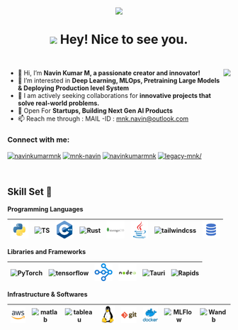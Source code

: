 <!---
NavinKumarMNK/NavinKumarMNK is a ✨ special ✨ repository because its `README.md` (this file) appears on your GitHub profile.
You can click the Preview link to take a look at your changes.
--->

<div align=center>
<img align=center src="https://ik.imagekit.io/mnk/main-removebg-preview.png?updatedAt=1683444993946">
</div>


<h1 align=center><img src="https://emojis.slackmojis.com/emojis/images/1531849430/4246/blob-sunglasses.gif?1531849430" width="30"/> Hey! Nice to see you.</h1>
<br>
<div class="row">
	
 <div >
  <img align="right" src="https://user-images.githubusercontent.com/70720874/232609450-7541eaf4-1cbf-4d75-a215-0c28c0e695ec.png" height="300" data-canonical-src="https://media.giphy.com/media/dWesBcTLavkZuG35MI/giphy.gif" style="max-width: %; display: inline-block;" data-target="animated-image.originalImage">


- 👋 Hi, I’m **Navin Kumar M, a passionate creator and innovator!** <br>
- 💞️ I’m interested in **Deep Learning, MLOps, Pretraining Large Models & Deploying Production level System**
- 🌱 I am actively seeking collaborations for **innovative projects that solve real-world problems.**<br>
- 👀 Open For **Startups, Building Next Gen AI Products** <br>
- 📫 Reach me through : MAIL -ID : mnk.navin@outlook.com <br>
  </div>

<h3 align="left">Connect with me:</h3>
<p align="left">
<a href="https://twitter.com/navinkumarmnk" target="blank"><img align="center" src="https://raw.githubusercontent.com/rahuldkjain/github-profile-readme-generator/master/src/images/icons/Social/twitter.svg" alt="navinkumarmnk" height="30" width="40" /></a>
<a href="https://linkedin.com/in/mnk-navin" target="blank"><img align="center" src="https://raw.githubusercontent.com/rahuldkjain/github-profile-readme-generator/master/src/images/icons/Social/linked-in-alt.svg" alt="mnk-navin" height="30" width="40" /></a>
<a href="https://kaggle.com/navinkumarmnk" target="blank"><img align="center" src="https://raw.githubusercontent.com/rahuldkjain/github-profile-readme-generator/master/src/images/icons/Social/kaggle.svg" alt="navinkumarmnk" height="30" width="40" /></a>
<a href="https://www.leetcode.com/legacy-mnk/" target="blank"><img align="center" src="https://raw.githubusercontent.com/rahuldkjain/github-profile-readme-generator/master/src/images/icons/Social/leet-code.svg" alt="legacy-mnk/" height="30" width="40" /></a>
</p>

</div>
</div>

<br>

## Skill Set :muscle:

**Programming Languages**

<img title="Python" alt="Python" width="40px" src="https://raw.githubusercontent.com/github/explore/master/topics/python/python.png" />|<img alt="TS" title="TypeScript" width="40px" src="https://raw.githubusercontent.com/gilbarbara/logos/c3bbf0e707fa9d7940c2c7b84ac72fa954a444c9/logos/typescript-icon.svg">|<img alt="C++" title="C++" width="40px" src="https://raw.githubusercontent.com/devicons/devicon/master/icons/cplusplus/cplusplus-original.svg">|<img title="Rust" alt="Rust" width="40px" src="https://raw.githubusercontent.com/gilbarbara/logos/c3bbf0e707fa9d7940c2c7b84ac72fa954a444c9/logos/rust.svg">|<img title="MongoDB" alt="MongoDB" width="40px" src="https://raw.githubusercontent.com/github/explore/master/topics/mongodb/mongodb.png">|<img src="https://raw.githubusercontent.com/devicons/devicon/master/icons/java/java-original.svg" alt="java" width="40" height="40"/>|<img src="https://raw.githubusercontent.com/gilbarbara/logos/c3bbf0e707fa9d7940c2c7b84ac72fa954a444c9/logos/tailwindcss-icon.svg" alt="tailwindcss" width="40" height="40"/>|<img title="SQL" alt="SQL" width="40px" src="https://raw.githubusercontent.com/github/explore/master/topics/sql/sql.png">|
|--|--|--|--|--|--|--|--|


**Libraries and Frameworks**

<img title="PyTorch" alt="PyTorch" width="40px" src="https://www.vectorlogo.zone/logos/pytorch/pytorch-icon.svg">|<img src="https://www.vectorlogo.zone/logos/tensorflow/tensorflow-icon.svg" alt="tensorflow" width="40" height="40"/>|<img src="https://raw.githubusercontent.com/ray-project/ray/master/dashboard/client/src/logo.svg" alt="Ray" width="40" height="40"/>|<img src="https://raw.githubusercontent.com/devicons/devicon/master/icons/nodejs/nodejs-original-wordmark.svg" alt="nodejs" width="40" height="40"/>|<img title="Tauri" alt="Tauri" width="40px" src="https://raw.githubusercontent.com/gilbarbara/logos/c3bbf0e707fa9d7940c2c7b84ac72fa954a444c9/logos/tauri.svg">|<img title="Rapids" alt="Rapids" width="80px" src="https://camo.githubusercontent.com/a06b6a44ef25ee9aa6bc319b20e43c11c86325bdf2275761bec0acdaa20fee24/68747470733a2f2f7261706964732e61692f6173736574732f696d616765732f7261706964735f6c6f676f2e706e67">|
|--|--|--|--|--|--|
</div>
</div>

**Infrastructure & Softwares**

<img title="AWS" alt="AWS" width="40px" src="https://raw.githubusercontent.com/github/explore/main/topics/aws/aws.png">|<img src="https://upload.wikimedia.org/wikipedia/commons/2/21/Matlab_Logo.png" alt="matlab" width="40" height="40"/>|<img src="https://dwglogo.com/wp-content/uploads/2016/07/1300px_Tableau_Software_logo-611x420.png"  alt="tableau" width="40" height="40"/>|<img src="https://raw.githubusercontent.com/devicons/devicon/master/icons/linux/linux-original.svg" alt="linux" width="40" height="40"/>|<img title="git" alt="git" width="40px" src="https://raw.githubusercontent.com/github/explore/master/topics/git/git.png">|<img title="Docker" alt="Docker" width="40px" src="https://raw.githubusercontent.com/github/explore/master/topics/docker/docker.png">|<img title="MLFlow" alt="MLFlow" width="40px" src="https://raw.githubusercontent.com/mlflow/mlflow/master/assets/icon.svg">|<img title="Wandb" alt="Wandb" width="40px" src="https://raw.githubusercontent.com/wandb/assets/main/wandb-dots-logo.svg">
|--|--|--|--|--|--|--|--|

<!--
## Profile 
<p align="left"> <img src="https://komarev.com/ghpvc/?username=navinkumarmnk&label=Profile%20views&color=0e75b6&style=flat" alt="navinkumarmnk" /> </p>

<p align="left"> <a href="https://github.com/ryo-ma/github-profile-trophy"><img src="https://github-profile-trophy.vercel.app/?username=navinkumarmnk" alt="navinkumarmnk" /></a> </p>

<p><img align="left" src="https://github-readme-stats.vercel.app/api/top-langs?username=navinkumarmnk&show_icons=true&locale=en&layout=compact" alt="navinkumarmnk" /></p>
<p>&nbsp;<img align="center" src="https://github-readme-stats.vercel.app/api?username=navinkumarmnk&show_icons=true&locale=en" alt="navinkumarmnk" /></p>

<p><img align="center" src="https://github-readme-streak-stats.herokuapp.com/?user=navinkumarmnk&" alt="navinkumarmnk" /></p>

<p><a href="https://www.buymeacoffee.com/NavinKumarMNK"> <img align="left" src="https://cdn.buymeacoffee.com/buttons/v2/default-yellow.png" height="50" width="210" alt="https://www.buymeacoffee.com/NavinKumarMNK" /></a></p><br><br>
-->